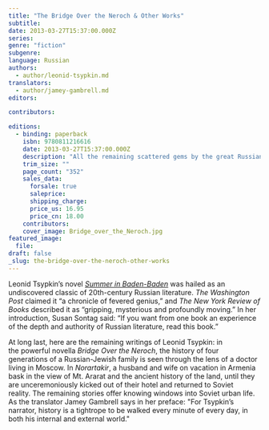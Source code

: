 ```yaml
---
title: "The Bridge Over the Neroch & Other Works"
subtitle:
date: 2013-03-27T15:37:00.000Z
series:
genre: "fiction"
subgenre:
language: Russian
authors:
  - author/leonid-tsypkin.md
translators:
  - author/jamey-gambrell.md
editors:

contributors:

editions:
  - binding: paperback
    isbn: 9780811216616
    date: 2013-03-27T15:37:00.000Z
    description: "All the remaining scattered gems by the great Russian-Jewish author of _Summer in Baden-Baden_ "
    trim_size: ""
    page_count: "352"
    sales_data:
      forsale: true
      saleprice:
      shipping_charge:
      price_us: 16.95
      price_cn: 18.00
    contributors:
    cover_image: Bridge_over_the_Neroch.jpg
featured_image:
  file:
draft: false
_slug: the-bridge-over-the-neroch-other-works
---
```


Leonid Tsypkin’s novel [_Summer in Baden-Baden_](http://ndbooks.com/book/summer-in-baden-baden) was hailed as an undiscovered classic of 20th-century Russian literature. _The Washington Post_ claimed it “a chronicle of fevered genius,” and _The New York Review of Books_ described it as “gripping, mysterious and profoundly moving.” In her introduction, Susan Sontag said: “If you want from one book an experience of the depth and authority of Russian literature, read this book.” 

At long last, here are the remaining writings of Leonid Tsypkin: in the powerful novella _Bridge Over the Neroch_, the history of four generations of a Russian-Jewish family is seen through the lens of a doctor living in Moscow. In _Norartakir_, a husband and wife on vacation in Armenia bask in the view of Mt. Ararat and the ancient history of the land, until they are unceremoniously kicked out of their hotel and returned to Soviet reality. The remaining stories offer knowing windows into Soviet urban life. As the translator Jamey Gambrell says in her preface: "For Tsypkin’s narrator, history is a tightrope to be walked every minute of every day, in both his internal and external world."

